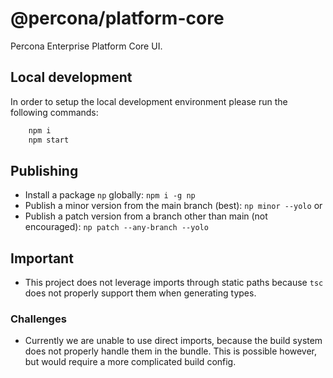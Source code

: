 # @percona/platform-core

Percona Enterprise Platform Core UI.

## Local development

In order to setup the local development environment please run the following commands:

```bash
    npm i
    npm start
```

## Publishing

- Install a package `np` globally: `npm i -g np`
- Publish a minor version from the main branch (best): `np minor --yolo` or
- Publish a patch version from a branch other than main (not encouraged): `np patch --any-branch --yolo`

## Important

- This project does not leverage imports through static paths because `tsc` does not properly support them when generating types.

### Challenges

- Currently we are unable to use direct imports, because the build system does not properly handle them in the bundle. This is possible however, but would require a more complicated build config.
